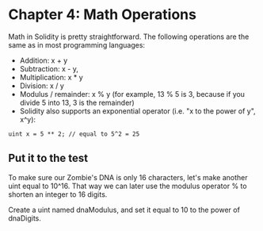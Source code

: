 # Chapter 4: Math Operations
Math in Solidity is pretty straightforward. The following operations are the same as in most programming languages:

* Addition: x + y
* Subtraction: x - y,
* Multiplication: x * y
* Division: x / y
* Modulus / remainder: x % y (for example, 13 % 5 is 3, because if you divide 5 into 13, 3 is the remainder)
* Solidity also supports an exponential operator (i.e. "x to the power of y", x^y):
```
uint x = 5 ** 2; // equal to 5^2 = 25
```
## Put it to the test
To make sure our Zombie's DNA is only 16 characters, let's make another uint equal to 10^16. That way we can later use the modulus operator % to shorten an integer to 16 digits.

Create a uint named dnaModulus, and set it equal to 10 to the power of dnaDigits.
